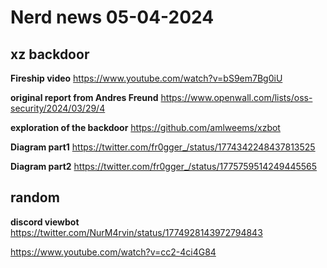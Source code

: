 # Nerd news 05-04-2024

## xz backdoor

**Fireship video**
https://www.youtube.com/watch?v=bS9em7Bg0iU

**original report from Andres Freund**
https://www.openwall.com/lists/oss-security/2024/03/29/4

**exploration of the backdoor**
https://github.com/amlweems/xzbot

**Diagram part1** 
https://twitter.com/fr0gger_/status/1774342248437813525

**Diagram part2**
https://twitter.com/fr0gger_/status/1775759514249445565

## random

**discord viewbot**
https://twitter.com/NurM4rvin/status/1774928143972794843

https://www.youtube.com/watch?v=cc2-4ci4G84
